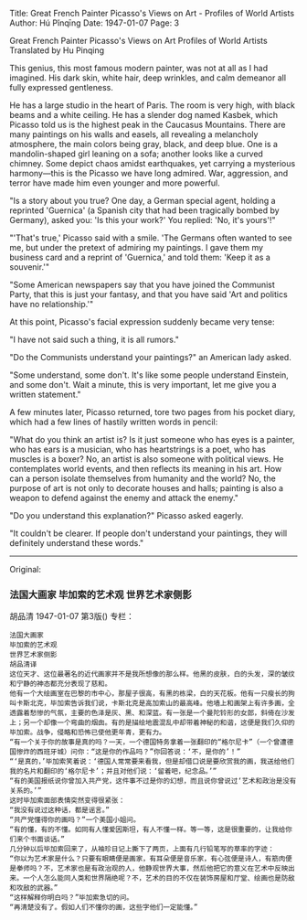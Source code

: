 Title: Great French Painter Picasso's Views on Art - Profiles of World Artists
Author: Hú Pǐnqīng
Date: 1947-01-07
Page: 3

Great French Painter
Picasso's Views on Art
Profiles of World Artists
Translated by Hu Pinqing

This genius, this most famous modern painter, was not at all as I had imagined. His dark skin, white hair, deep wrinkles, and calm demeanor all fully expressed gentleness.

He has a large studio in the heart of Paris. The room is very high, with black beams and a white ceiling. He has a slender dog named Kasbek, which Picasso told us is the highest peak in the Caucasus Mountains. There are many paintings on his walls and easels, all revealing a melancholy atmosphere, the main colors being gray, black, and deep blue. One is a mandolin-shaped girl leaning on a sofa; another looks like a curved chimney. Some depict chaos amidst earthquakes, yet carrying a mysterious harmony—this is the Picasso we have long admired. War, aggression, and terror have made him even younger and more powerful.

"Is a story about you true? One day, a German special agent, holding a reprinted 'Guernica' (a Spanish city that had been tragically bombed by Germany), asked you: 'Is this your work?' You replied: 'No, it's yours'!"

"'That's true,' Picasso said with a smile. 'The Germans often wanted to see me, but under the pretext of admiring my paintings. I gave them my business card and a reprint of 'Guernica,' and told them: 'Keep it as a souvenir.'"

"Some American newspapers say that you have joined the Communist Party, that this is just your fantasy, and that you have said 'Art and politics have no relationship.'"

At this point, Picasso's facial expression suddenly became very tense:

"I have not said such a thing, it is all rumors."

"Do the Communists understand your paintings?" an American lady asked.

"Some understand, some don't. It's like some people understand Einstein, and some don't. Wait a minute, this is very important, let me give you a written statement."

A few minutes later, Picasso returned, tore two pages from his pocket diary, which had a few lines of hastily written words in pencil:

"What do you think an artist is? Is it just someone who has eyes is a painter, who has ears is a musician, who has heartstrings is a poet, who has muscles is a boxer? No, an artist is also someone with political views. He contemplates world events, and then reflects its meaning in his art. How can a person isolate themselves from humanity and the world? No, the purpose of art is not only to decorate houses and halls; painting is also a weapon to defend against the enemy and attack the enemy."

"Do you understand this explanation?" Picasso asked eagerly.

"It couldn't be clearer. If people don't understand your paintings, they will definitely understand these words."



<hr /> 

Original: 


### 法国大画家  毕加索的艺术观  世界艺术家侧影
胡品清
1947-01-07
第3版()
专栏：

    法国大画家
    毕加索的艺术观
    世界艺术家侧影
    胡品清译
    这位天才、这位最著名的近代画家并不是我所想像的那么样。他黑的皮肤，白的头发，深的皱纹和宁静的神态都充分表现了慈和。
    他有一个大绘画室在巴黎的市中心，那屋子很高，有黑的栋梁，白的天花板。他有一只瘦长的狗叫卡斯北克，毕加索告诉我们说，卡斯北克是高加索山的最高峰。他墙上和画架上有许多画，全透露着愁惨的气氛，主要的色泽是灰、黑、和深蓝。有一张是一个曼陀铃形的女郎，斜倚在沙发上；另一个却像一个弯曲的烟囱。有的是描绘地震混乱中却带着神秘的和谐，这便是我们久仰的毕加索。战争，侵略和恐怖已使他更年青，更有力。
    “有一个关于你的故事是真的吗？一天，一个德国特务拿着一张翻印的“格尔尼卡”（一个曾遭德国惨炸的西班牙城）问你：“这是你的作品吗？”你回答说：‘不，是你的’！”
    “‘是真的，’毕加索笑着说：‘德国人常常要来看我，但是却借口说是要欣赏我的画，我送给他们我的名片和翻印的‘格尔尼卡’；并且对他们说：‘留着吧，纪念品。’”
    “有的美国报纸说你曾加入共产党，这件事不过是你的幻想，而且说你曾说过‘艺术和政治是没有关系的。’”
    这时毕加索面部表情突然变得很紧张：
    “我没有说过这种话，都是谣言。”
    “共产党懂得你的画吗？”一个美国小姐问。
    “有的懂，有的不懂。如同有人懂爱因斯坦，有人不懂一样。等一等，这是很重要的，让我给你们来个书面谈话。”
    几分钟以后毕加索回来了，从袖珍日记上撕下了两页，上面有几行铅笔写的草率的字迹：
    “你以为艺术家是什么？只要有眼睛便是画家，有耳朵便是音乐家，有心弦便是诗人，有筋肉便是拳师吗？不，艺术家也是有政治观的人，他静观世界大事，然后他把它的意义在艺术中反映出来。一个人怎么能同人类和世界隔绝呢？不，艺术的目的不仅在装饰房屋和厅堂、绘画也是防敌和攻敌的武器。”
    “这样解释你明白吗？”毕加索急切的问。
    “再清楚没有了。假如人们不懂你的画，这些字他们一定能懂。”
